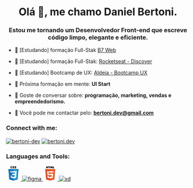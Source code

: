 <h1 align="center">Olá 👋, me chamo Daniel Bertoni.</h1>
<h3 align="center">Estou me tornando um Desenvolvedor Front-end que escreve código limpo, elegante e eficiente.</h3>

- 🔸 [Estudando] formação Full-Stak [B7 Web](https://b7web.com.br/fullstack/)

- 🔸 [Estudando] formação Full-Stak: [Rocketseat - Discover](https://www.rocketseat.com.br/discover)

- 🔸 [Estudando] Bootcamp de UX: [Aldeia - Bootcamp UX](https://cursos.aldeia.cc/online/ux-design/)

- 🔸 Próxima formação em mente: **UI Start**

- 🔸 Goste de conversar sobre: **programação, marketing, vendas e empreendedorismo.**

- 🔸 Você pode me contactar pelo: **bertoni.dev@gmail.com**

<h3 align="left">Connect with me:</h3>
<p align="left">
<a href="https://linkedin.com/in/bertoni-dev" target="blank"><img align="center" src="https://raw.githubusercontent.com/rahuldkjain/github-profile-readme-generator/master/src/images/icons/Social/linked-in-alt.svg" alt="bertoni-dev" height="30" width="40" /></a>
<a href="https://instagram.com/bertoni.dev" target="blank"><img align="center" src="https://raw.githubusercontent.com/rahuldkjain/github-profile-readme-generator/master/src/images/icons/Social/instagram.svg" alt="bertoni.dev" height="30" width="40" /></a>
</p>

<h3 align="left">Languages and Tools:</h3>
<p align="left"> <a href="https://www.w3schools.com/css/" target="_blank" rel="noreferrer"> <img src="https://raw.githubusercontent.com/devicons/devicon/master/icons/css3/css3-original-wordmark.svg" alt="css3" width="40" height="40"/> </a> <a href="https://www.figma.com/" target="_blank" rel="noreferrer"> <img src="https://www.vectorlogo.zone/logos/figma/figma-icon.svg" alt="figma" width="40" height="40"/> </a> <a href="https://www.w3.org/html/" target="_blank" rel="noreferrer"> <img src="https://raw.githubusercontent.com/devicons/devicon/master/icons/html5/html5-original-wordmark.svg" alt="html5" width="40" height="40"/> </a> <a href="https://www.adobe.com/products/xd.html" target="_blank" rel="noreferrer"> <img src="https://cdn.worldvectorlogo.com/logos/adobe-xd.svg" alt="xd" width="40" height="40"/> </a> </p>
